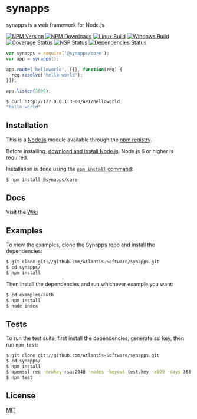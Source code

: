 # synapps
synapps is a web framework for Node.js

[![NPM Version](https://img.shields.io/npm/v/@synapps/core.svg)](https://www.npmjs.com/package/@synapps/core)
[![NPM Downloads](https://img.shields.io/npm/dm/@synapps/core.svg)](https://www.npmjs.com/package/@synapps/core)
[![Linux Build](https://img.shields.io/travis/Atlantis-Software/synapps/master.svg?label=linux)](https://travis-ci.org/Atlantis-Software/synapps)
[![Windows Build](https://img.shields.io/appveyor/ci/atiertant/synapps.svg?label=windows)](https://ci.appveyor.com/project/atiertant/synapps)
[![Coverage Status](https://coveralls.io/repos/github/Atlantis-Software/synapps/badge.svg?branch=master)](https://coveralls.io/github/Atlantis-Software/synapps?branch=master)
[![NSP Status](https://nodesecurity.io/orgs/atlantis/projects/755b3c41-3900-4f1b-bc73-5cde98aa2f11/badge)](https://nodesecurity.io/orgs/atlantis/projects/755b3c41-3900-4f1b-bc73-5cde98aa2f11)
[![Dependencies Status](https://david-dm.org/Atlantis-Software/synapps.svg)](https://david-dm.org/Atlantis-Software/synapps)

```js
var synapps = require('@synapps/core');
var app = synapps();

app.route('helloworld', [{}, function(req) {
  req.resolve('hello world');
}]);

app.listen(3000);
```

```bash
$ curl http://127.0.0.1:3000/API/helloworld
"hello world"
```

## Installation

This is a [Node.js](https://nodejs.org/en/) module available through the
[npm registry](https://www.npmjs.com/).

Before installing, [download and install Node.js](https://nodejs.org/en/download/).
Node.js 6 or higher is required.

Installation is done using the
[`npm install` command](https://docs.npmjs.com/getting-started/installing-npm-packages-locally):

```bash
$ npm install @synapps/core
```

## Docs

Visit the [Wiki](https://github.com/Atlantis-Software/synapps/wiki)

## Examples

  To view the examples, clone the Synapps repo and install the dependencies:

```bash
$ git clone git://github.com/Atlantis-Software/synapps.git
$ cd synapps/
$ npm install
```

  Then install the dependencies and run whichever example you want:

```bash
$ cd examples/auth
$ npm install
$ node index
```

## Tests

  To run the test suite, first install the dependencies, generate ssl key, then run `npm test`:

```bash
$ git clone git://github.com/Atlantis-Software/synapps.git
$ cd synapps/
$ npm install
$ openssl req -newkey rsa:2048 -nodes -keyout test.key -x509 -days 365 -out test.crt -subj /CN=localhost/C=fr/ST=rhone/L=lyon/O=atlantis-software/OU=synapps/emailAddress=test@localhost
$ npm test
```


## License

  [MIT](LICENSE.md)
